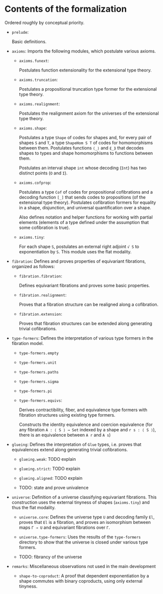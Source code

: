 # Contents of the formalization

Ordered roughly by conceptual priority.

* `prelude`: 

  Basic definitions.

* `axioms`: Imports the following modules, which postulate various axioms.

  * `axioms.funext`:
  
    Postulates function extensionality for the extensional type theory.
      
  * `axioms.truncation`:
  
    Postulates a propositional truncation type former for the extensional type theory.
      
  * `axioms.realignment`:
  
    Postulates the realignment axiom for the universes of the extensional type theory.
  
  * `axioms.shape`:
    
    Postulates a type `Shape` of codes for shapes and, for every pair of shapes `S` and `T`, a type
    `ShapeHom S T` of codes for homomorphisms between them.  Postulates functions `⟨_⟩` and `⟪_⟫`
    that decodes shapes to types and shape homomorphisms to functions between them.
    
    Postulates an interval shape `int` whose decoding (`Int`) has two distinct points (`O` and `I`).
    
  * `axioms.cofprop`:
  
    Postulates a type `Cof` of codes for propositional cofibrations and a decoding function `[_]`
    that sends codes to propositions (of the extensional type theory).  Postulates cofibration
    formers for equality in a shape, disjunction, and universal quantification over a shape.
    
    Also defines notation and helper functions for working with partial elements (elements of a type
    defined under the assumption that some cofibration is true).
    
  * `axioms.tiny`:
  
    For each shape `S`, postulates an external right adjoint `√ S` to exponentiation by `S`.
    This module uses the flat modality.

* `fibration`: Defines and proves properties of equivariant fibrations, organized as follows:

  * `fibration.fibration`:
  
    Defines equivariant fibrations and proves some basic properties.
    
  * `fibration.realignment`:
  
    Proves that a fibration structure can be realigned along a cofibration.
    
  * `fibration.extension`:
  
    Proves that fibration structures can be extended along generating trivial cofibrations.

* `type-formers`: Defines the interpretation of various type formers in the fibration model.

  * `type-formers.empty`
  
  * `type-formers.unit`
  
  * `type-formers.paths`
  
  * `type-formers.sigma`
  
  * `type-formers.pi`
  
  * `type-formers.equivs`:
  
    Derives contractibility, fiber, and equivalence type formers with fibration structures
    using existing type formers.
    
    Constructs the identity equivalence and coercion equivalence (for any fibration `A : ⟨ S ⟩ →
    Set` indexed by a shape and `r s : ⟨ S ⟩`), there is an equivalence between `A r` and `A s`)

* `glueing`: Defines the interpretation of `Glue` types, i.e. proves that equivalences extend along
  generating trivial cofibrations.
  
  * `glueing.weak`: TODO explain

  * `glueing.strict`: TODO explain
  
  * `glueing.aligned`: TODO explain
  
  * TODO: state and prove univalence

* `universe`: Definition of a universe classifying equivariant fibrations. This construction uses
  the external tinyness of shapes (`axioms.tiny`) and thus the flat modality.

  * `universe.core`: Defines the universe type `U` and decoding family `El`, proves that `El` is a
    fibration, and proves an isomorphism between maps `Γ → U` and equivariant fibrations over `Γ`.
    
  * `universe.type-formers`: Uses the results of the `type-formers` directory to show that the
    universe is closed under various type formers.
    
  * TODO: fibrancy of the universe
  
* `remarks`: Miscellaneous observations not used in the main development

  * `shape-to-coproduct`: A proof that dependent exponentiation by a shape commutes with binary
    coproducts, using only external tinyness.
